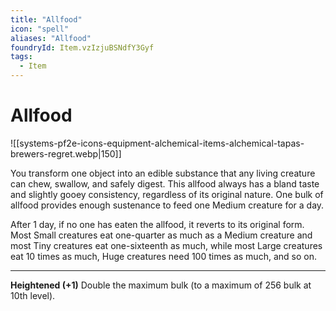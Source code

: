 ```yaml
---
title: "Allfood"
icon: "spell"
aliases: "Allfood"
foundryId: Item.vzIzjuBSNdfY3Gyf
tags:
  - Item
---
```


# Allfood
![[systems-pf2e-icons-equipment-alchemical-items-alchemical-tapas-brewers-regret.webp|150]]

You transform one object into an edible substance that any living creature can chew, swallow, and safely digest. This allfood always has a bland taste and slightly gooey consistency, regardless of its original nature. One bulk of allfood provides enough sustenance to feed one Medium creature for a day.

After 1 day, if no one has eaten the allfood, it reverts to its original form. Most Small creatures eat one-quarter as much as a Medium creature and most Tiny creatures eat one-sixteenth as much, while most Large creatures eat 10 times as much, Huge creatures need 100 times as much, and so on.

* * *

**Heightened (+1)** Double the maximum bulk (to a maximum of 256 bulk at 10th level).
